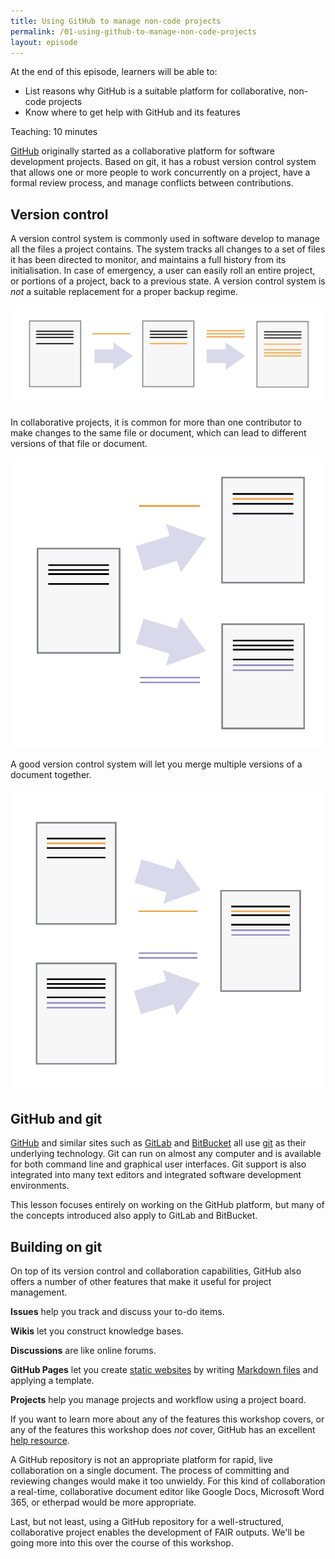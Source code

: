 ```yaml
---
title: Using GitHub to manage non-code projects
permalink: /01-using-github-to-manage-non-code-projects
layout: episode
---
```


At the end of this episode, learners will be able to:

* List reasons why GitHub is a suitable platform for collaborative, non-code projects
* Know where to get help with GitHub and its features

Teaching: 10 minutes

[GitHub](https://github.com/) originally started as a collaborative platform for software development projects. Based on git, it has a robust version control system that allows one or more people to work concurrently on a project, have a formal review process, and manage conflicts between contributions.

## Version control

A version control system is commonly used in software develop to manage all the files a project contains. The system tracks all changes to a set of files it has been directed to monitor, and maintains a full history from its initialisation. In case of emergency, a user can easily roll an entire project, or portions of a project, back to a previous state. A version control system is *not* a suitable replacement for a proper backup regime.

![Changes to a file over time](../images/play-changes.svg)

In collaborative projects, it is common for more than one contributor to make changes to the same file or document, which can lead to different versions of that file or document.

![Different versions](../images/versions.svg)

A good version control system will let you merge multiple versions of a document together.

![Merging versions](../images/merge.svg)

## GitHub and git

[GitHub](https://github.com/) and similar sites such as [GitLab](https://about.gitlab.com/) and [BitBucket](https://bitbucket.org/) all use [git](https://git-scm.com/) as their underlying technology. Git can run on almost any computer and is available for both command line and graphical user interfaces. Git support is also integrated into many text editors and integrated software development environments.

This lesson focuses entirely on working on the GitHub platform, but many of the concepts introduced also apply to GitLab and BitBucket.

## Building on git

On top of its version control and collaboration capabilities, GitHub also offers a number of other features that make it useful for project management.

**Issues** help you track and discuss your to-do items.

**Wikis** let you construct knowledge bases.

**Discussions** are like online forums.

**GitHub Pages** let you create [static websites](https://au-research.github.io/github-training/) by writing [Markdown files](https://github.com/au-research/github-training) and applying a template.

**Projects** help you manage projects and workflow using a project board.

If you want to learn more about any of the features this workshop covers, or any of the features this workshop does *not* cover, GitHub has an excellent [help resource](https://docs.github.com/en).

A GitHub repository is not an appropriate platform for rapid, live collaboration on a single document. The process of committing and reviewing changes would make it too unwieldy. For this kind of collaboration a real-time, collaborative document editor like Google Docs, Microsoft Word 365, or etherpad would be more appropriate.

Last, but not least, using a GitHub repository for a well-structured, collaborative project enables the development of FAIR outputs. We'll be going more into this over the course of this workshop.
